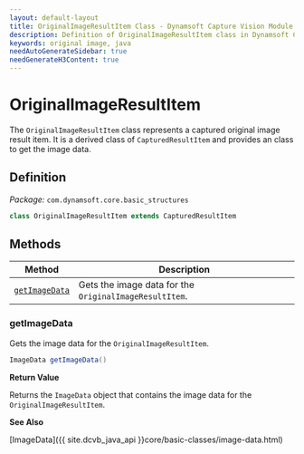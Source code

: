 ```yaml
---
layout: default-layout
title: OriginalImageResultItem Class - Dynamsoft Capture Vision Module Java Edition API Reference
description: Definition of OriginalImageResultItem class in Dynamsoft Core Module Java Edition.
keywords: original image, java
needAutoGenerateSidebar: true
needGenerateH3Content: true
---
```


# OriginalImageResultItem

The `OriginalImageResultItem` class represents a captured original image result item. It is a derived class of `CapturedResultItem` and provides an class to get the image data.

## Definition

*Package:* `com.dynamsoft.core.basic_structures`

```java
class OriginalImageResultItem extends CapturedResultItem
```

## Methods

| Method                          | Description                                      |
| ------------------------------- | ------------------------------------------------ |
| [`getImageData`](#getimagedata) | Gets the image data for the `OriginalImageResultItem`. |

### getImageData

Gets the image data for the `OriginalImageResultItem`.

```java
ImageData getImageData()
```

**Return Value**

Returns the `ImageData` object that contains the image data for the `OriginalImageResultItem`.

**See Also**

[ImageData]({{ site.dcvb_java_api }}core/basic-classes/image-data.html)

